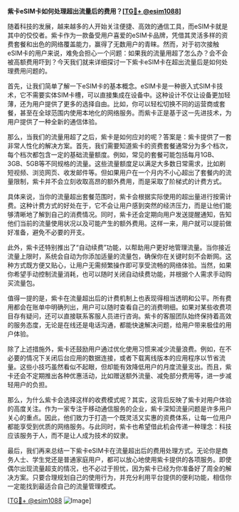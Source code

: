 **紫卡eSIM卡如何处理超出流量后的费用？[[TG💪+ @esim1088](https://t.me/s/esim1088)]**

随着科技的发展，越来越多的人开始关注便捷、高效的通信工具，而eSIM卡就是其中的佼佼者。紫卡作为一款备受用户喜爱的eSIM卡品牌，凭借其灵活多样的资费套餐和出色的网络覆盖能力，赢得了无数用户的青睐。然而，对于初次接触eSIM卡的用户来说，难免会担心一个问题：如果我的流量用超了怎么办？会不会被高额费用吓到？今天我们就来详细探讨一下紫卡eSIM卡在超出流量后是如何处理费用问题的。

首先，让我们简单了解一下eSIM卡的基本概念。eSIM卡是一种嵌入式SIM卡技术，它不需要实体SIM卡槽，可以直接集成在设备中。这种设计不仅让设备更加轻薄，还为用户提供了更多的选择自由。比如，你可以轻松切换不同的运营商或套餐，甚至在全球范围内使用本地化的网络服务。而紫卡正是基于这一先进技术，为用户提供了一种全新的通信体验。

那么，当我们的流量用超了之后，紫卡是如何应对的呢？答案是：紫卡提供了一套非常人性化的解决方案。首先，我们需要知道紫卡的资费套餐通常分为多个档次，每个档次都包含一定的基础流量额度。例如，常见的套餐可能包括每月1GB、3GB、5GB等不同规格的流量。这些流量额度足以满足大多数日常需求，比如刷短视频、浏览网页、收发邮件等。但如果用户在一个月内不小心超出了套餐内的流量限制，紫卡并不会立刻收取高昂的额外费用，而是采取了阶梯式的计费方式。

具体来说，当你的流量超出套餐范围时，紫卡会根据实际使用的超出量进行按需计费。这种计费方式的好处在于，它不会让用户感到突然的经济压力，而是让他们能够清晰地了解到自己的消费情况。同时，紫卡还会定期向用户发送提醒通知，告知他们当前的流量使用状况以及可能产生的额外费用。这样一来，用户就可以提前做好准备，避免不必要的开支。

此外，紫卡还特别推出了“自动续费”功能，以帮助用户更好地管理流量。当你接近流量上限时，系统会自动为你添加适量的流量包，确保你在关键时刻不会断网。这种方式既方便又贴心，让用户无需频繁操作即可享受流畅的网络体验。当然，如果你希望手动控制流量消耗，也可以随时关闭自动续费功能，并根据个人需求手动购买流量包。

值得一提的是，紫卡在流量超出后的计费机制上也表现得相当透明和公平。所有费用都会在账单中明确列出，用户可以随时查看自己的消费明细。如果对某些收费项目存有疑问，还可以直接联系客服人员进行咨询。紫卡的客服团队始终保持着高效的服务态度，无论是在线还是电话沟通，都能快速解决问题，给用户带来极佳的用户体验。

除了上述措施外，紫卡还鼓励用户通过优化使用习惯来减少流量浪费。例如，在不必要的情况下关闭后台应用的数据连接，或者下载离线版本的应用程序以节省流量。这些小技巧虽然看似不起眼，但却能有效降低用户的月度流量支出。而且，紫卡还会不定期推出各种优惠活动，比如赠送额外流量、减免部分费用等，进一步减轻用户的负担。

那么，为什么紫卡会选择这样的收费模式呢？其实，这背后反映了紫卡对用户体验的高度关注。作为一家专注于移动通信服务的企业，紫卡深知流量问题是许多用户关心的重点。因此，他们致力于打造一个既灵活又实惠的资费体系，让每一位用户都能享受到优质的网络服务。与此同时，紫卡也希望借此机会传递一种理念：科技应该服务于人，而不是让人成为技术的奴隶。

最后，我们再来总结一下紫卡eSIM卡在流量超出后的费用处理方式。无论你是商务人士、学生党还是普通家庭用户，都可以放心地使用紫卡提供的各项服务。即使偶尔出现流量超支的情况，也不必过于担忧，因为紫卡已经为你准备好了周全的解决方案。只要合理规划自己的使用行为，并充分利用平台提供的便利功能，相信你一定能找到最适合自己的流量管理模式。

[[TG💪+ @esim1088](https://t.me/s/esim1088) ![Image](https://i.postimg.cc/4NQfJmqS/Snipaste-2025-05-13-00-14-12.png)]